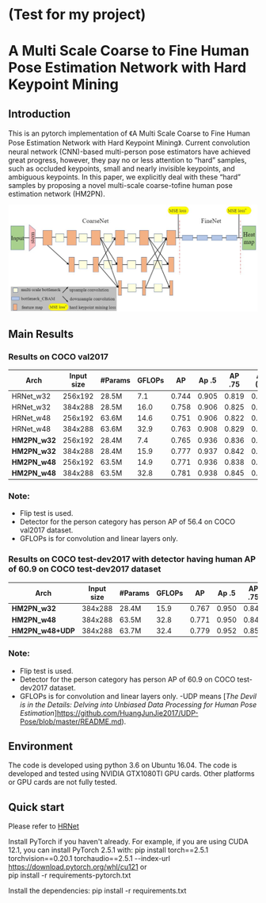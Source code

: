 # (Test for my project)
# A Multi Scale Coarse to Fine Human Pose Estimation Network with Hard Keypoint Mining

## Introduction
This is an pytorch implementation of 《A Multi Scale Coarse to Fine Human Pose Estimation Network with Hard Keypoint Mining》. 
Current convolution neural network (CNN)-based
multi-person pose estimators have achieved great progress, however,
they pay no or less attention to “hard” samples, such as
occluded keypoints, small and nearly invisible keypoints, and
ambiguous keypoints. In this paper, we explicitly deal with
these “hard” samples by proposing a novel multi-scale coarse-tofine
human pose estimation network (HM2PN). </br>

![Illustrating the architecture of the proposed HM2PN](/figures/HM2PN.jpg)
## Main Results
### Results on COCO val2017
| Arch               | Input size | #Params | GFLOPs |    AP | Ap .5 | AP .75 | AP (M) | AP (L) |    AR |
|--------------------|------------|---------|--------|-------|-------|--------|--------|--------|-------|
| HRNet_w32 |    256x192 | 28.5M   |    7.1 | 0.744 | 0.905 |  0.819 |  0.708 |  0.810 | 0.798 |
| HRNet_w32 |    384x288 | 28.5M   |   16.0 | 0.758 | 0.906 |  0.825 |  0.720 |  0.827 | 0.809 |
| HRNet_w48 |    256x192 | 63.6M   |   14.6 | 0.751 | 0.906 |  0.822 |  0.715 |  0.818 | 0.804 |
| HRNet_w48 |    384x288 | 63.6M   |   32.9 | 0.763 | 0.908 |  0.829 |  0.723 |  0.834 | 0.812 |
| **HM2PN_w32** |    256x192 | 28.4M   |   7.4 | 0.765 | 0.936 |  0.836 |  0.735 |  0.807 | 0.793 |
| **HM2PN_w32** |    384x288 | 28.4M   |   15.9 | 0.777 | 0.937 |  0.842 |  0.744 |  0.823 | 0.794 |
| **HM2PN_w48** |    256x192 | 63.5M   |   14.9 | 0.771 | 0.936 |  0.838 |  0.741 |  0.814 | 0.798 |
| **HM2PN_w48** |    384x288 | 63.5M   |   32.8 | 0.781 | 0.938 |  0.845 |  0.748 |  0.830 | 0.806 |

### Note:
- Flip test is used.
- Detector for the person category has person AP of 56.4 on COCO val2017 dataset.
- GFLOPs is for convolution and linear layers only.


### Results on COCO test-dev2017 with detector having human AP of 60.9 on COCO test-dev2017 dataset
| Arch               | Input size | #Params | GFLOPs |    AP | Ap .5 | AP .75 | AP (M) | AP (L) |    AR |
|--------------------|------------|---------|--------|-------|-------|--------|--------|--------|-------|
| **HM2PN_w32** |    384x288 | 28.4M   |   15.9 | 0.767 | 0.950 |  0.842 |  0.736 |  0.803 | 0.784 |
| **HM2PN_w48** |    384x288 | 63.5M   |   32.8 | 0.771 | 0.950 |  0.848 |  0.743 |  0.810 | 0.798 |
| **HM2PN_w48+UDP** |    384x288 | 63.7M   |   32.4 | 0.779 | 0.952 |  0.850 |  0.753 |  0.818 | 0.805 |

### Note:
- Flip test is used.
- Detector for the person category has person AP of 60.9 on COCO test-dev2017 dataset.
- GFLOPs is for convolution and linear layers only.
-UDP means  [*The Devil is in the Details: Delving into Unbiased Data Processing for Human Pose Estimation*]https://github.com/HuangJunJie2017/UDP-Pose/blob/master/README.md).


## Environment
The code is developed using python 3.6 on Ubuntu 16.04. The code is developed and tested using NVIDIA GTX1080TI GPU cards. Other platforms or GPU cards are not fully tested.

## Quick start
Please refer to [HRNet](https://github.com/leoxiaobin/deep-high-resolution-net.pytorch)

Install PyTorch if you haven't already. For example, if you are using CUDA 12.1, you can install PyTorch 2.5.1 with:
    pip install torch==2.5.1 torchvision==0.20.1 torchaudio==2.5.1 --index-url https://download.pytorch.org/whl/cu121
or    
    pip install -r requirements-pytorch.txt 
    
Install the dependencies:
    pip install -r requirements.txt